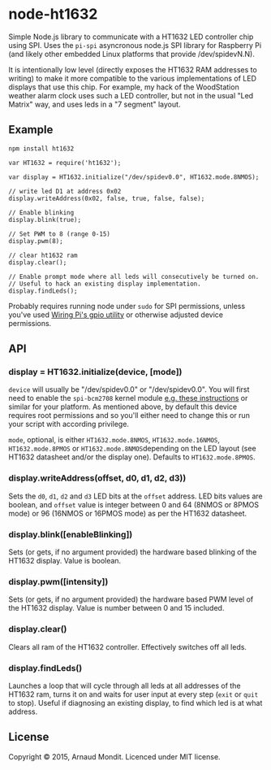 # node-ht1632

Simple Node.js library to communicate with a HT1632 LED controller chip using SPI. Uses the `pi-spi` asyncronous node.js SPI library for Raspberry Pi (and likely other embedded Linux platforms that provide /dev/spidevN.N).

It is intentionally low level (directly exposes the HT1632 RAM addresses to writing) to make it more compatible to the various implementations of LED displays that use this chip. For example, my hack of the WoodStation weather alarm clock uses such a LED controller, but not in the usual "Led Matrix" way, and uses leds in a "7 segment" layout.


## Example

`npm install ht1632`


```
var HT1632 = require('ht1632');

var display = HT1632.initialize("/dev/spidev0.0", HT1632.mode.8NMOS);

// write led D1 at address 0x02
display.writeAddress(0x02, false, true, false, false);

// Enable blinking
display.blink(true);

// Set PWM to 8 (range 0-15)
display.pwm(8);

// clear ht1632 ram 
display.clear();

// Enable prompt mode where all leds will consecutively be turned on.
// Useful to hack an existing display implementation.
display.findLeds();

```

Probably requires running node under `sudo` for SPI permissions, unless you've used [Wiring Pi's gpio utility](https://projects.drogon.net/raspberry-pi/wiringpi/the-gpio-utility/) or otherwise adjusted device permissions.

## API

### display = HT1632.initialize(device, [mode])

`device` will usually be "/dev/spidev0.0" or "/dev/spidev0.0". You will first need to enable the `spi-bcm2708` kernel module [e.g. these instructions](http://scruss.com/blog/2013/01/19/the-quite-rubbish-clock/#spi) or similar for your platform. As mentioned above, by default this device requires root permissions and so you'll either need to change this or run your script with according privilege.

`mode`, optional,  is either `HT1632.mode.8NMOS`, `HT1632.mode.16NMOS`, `HT1632.mode.8PMOS` or `HT1632.mode.8NMOS`depending on the LED layout (see HT1632 datasheet and/or the display one). Defaults to `HT1632.mode.8PMOS`.

### display.writeAddress(offset, d0, d1, d2, d3))

Sets the `d0`, `d1`, `d2` and `d3` LED bits at the `offset` address. LED bits values are boolean, and `offset` value is integer between 0 and 64 (8NMOS or 8PMOS mode) or 96 (16NMOS or 16PMOS mode) as per the HT1632 datasheet.

### display.blink([enableBlinking])

Sets (or gets, if no argument provided) the hardware based blinking of the HT1632 display. Value is boolean.

### display.pwm([intensity])

Sets (or gets, if no argument provided) the hardware based PWM level of the HT1632 display. Value is number between 0 and 15 included.

### display.clear()

Clears all ram of the HT1632 controller. Effectively switches off all leds.

### display.findLeds()

Launches a loop that will cycle through all leds at all addresses of the HT1632 ram, turns it on and waits for user input at every step (`exit` or `quit` to stop).
Useful if diagnosing an existing display, to find which led is at what address.

## License

Copyright © 2015, Arnaud Mondit.
Licenced under MIT license.
